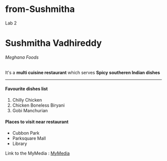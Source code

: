 # from-Sushmitha
Lab 2
# Sushmitha Vadhireddy
###### Meghana Foods
It's a **multi cuisine restaurant** which serves **Spicy southeren Indian dishes**

---
#### Favourite dishes list
1. Chilly Chicken
2. Chicken Boneless Biryani 
3. Gobi Manchurian
#### Places to visit near restaurant
* Cubbon Park
* Parksquare Mall
* Library

Link to the MyMedia : [MyMedia](MyMedia.md)